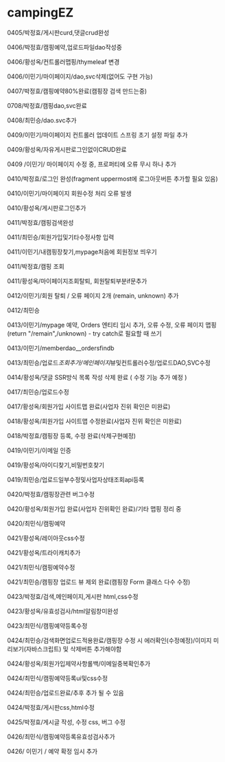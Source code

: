 # campingEZ

0405/박정효/게시판curd,댓글crud완성

0406/박정효/캠핑예약,업로드파일dao작성중

0406/황성옥/컨트롤러맵핑/thymeleaf 변경

0406/이민기/마이페이지/dao,svc삭제(없어도 구현 가능)

0407/박정효/캠핑예약80%완료(캠핑장 검색 만드는중)

0708/박정효/캠핑dao,svc완료

0408/최민승/dao.svc추가

0409/이민기/마이페이지 컨트롤러 업데이트
스프링 초기 설정 파일 추가

0409/황성옥/자유게시판로그인없이CRUD완료

0409 /이민기/ 마이페이지 수정 중, 프로퍼티에 오류 무시 하나 추가

0410/박정효/로그인 완성(fragment uppermost에 로그아웃버튼 추가할 필요 있음)

0410/이민기/마이페이지 회원수정 처리 오류 발생

0410/황성옥/게시판로그인추가

0411/박정효/캠핑검색완성

0411/최민승/회원가입및기타수정사항 입력

0411/이민기/내캠핑장찾기,mypage처음에 회원정보 띄우기

0411/박정효/캠핑 조회

0411/황성옥/마이페이지조회탈퇴, 회원탈퇴부분if문추가

0412/이민기/회원 탈퇴 / 오류 페이지 2개 (remain, unknown) 추가

0412/최민승

0413/이민기/mypage 예약, Orders 엔티티 임시 추가, 오류 수정,
오류 페이지 맵핑(return "/remain",/unknown) - try catch로 필요할 때 쓰기

0413/이민기/memberdao\_\_ordersfindb

0413/최민승/업로드*조회추가/메인페이지*뷰및컨트롤러수정/업로드DAO,SVC수정

0414/황성옥/댓글 SSR방식 목록 작성 삭제 완료 ( 수정 기능 추가 예정 )

0417/최민승/업로드수정

0417/황성옥/회원가입 사이트맵 완료(사업자 진위 확인은 미완료)

0418/황성옥/회원가입 사이트맵 수정완료(사업자 진위 확인은 미완료)

0418/박정효/캠핑장 등록, 수정 완료(삭제구현예정)

0419/이민기/이메일 인증

0419/황성옥/아이디찾기,비밀번호찾기

0419/최민승/업로드일부수정및사업자상태조회api등록

0420/박정효/캠핑장관련 버그수정

0420/황성옥/회원가입 완료(사업자 진위확인 완료)/기타 맵핑 정리 중

0420/최민식/캠핑예약

0421/황성옥/레이아웃css수정

0421/황성옥/트라이캐치추가

0421/최민식/캠핑예약수정

0421/최민승/캠핑장 업로드 뷰 제외 완료(캠핑장 Form 클래스 다수 수정)

0423/박정효/검색,메인페이지,게시판 html,css수정

0423/황성옥/유효성검사/html알림창미완성

0423/최민식/캠핑예약등록수정

0424/최민승/검색화면업로드적용완료/캠핑장 수정 시 에러확인(수정예정)/이미지 미리보기(자바스크립트) 및 삭제버튼 추가해야함

0424/황성옥/회원가입제약사항롤백/이메일중복확인추가

0424/최민식/캠핑예약등록ui및css수정

0424/최민승/업로드완료/추후 추가 될 수 있음

0424/박정효/게시판css,html수정

0425/박정효/게시글 작성, 수정 css, 버그 수정

0426/최민식/캠핑예약등록유효성검사추가

0426/ 이민기 / 예약 확정 임시 추가
